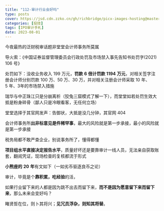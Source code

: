 ```yaml
---
title: "112-审计行业会好吗"
type: posts
cover: https://jsd.cdn.zzko.cn/gh/richbridge/picx-images-hosting@master/thumbnail/audit.jpg
categories: [投技]
tags: [IPO审计手札]
date: 2023-08-01
---
```

今夜最热的泛财税审话题非堂堂会计师事务所莫属

导火索：《中国证券监督管理委员会行政处罚及市场禁入事先告知书处罚字(2021) 106 号》

处罚如下：没收业务收入 199 万元，**罚款** **6** **倍计罚款** **1194** **万元**，对相关签字注册会计师分别罚款 100 万、50 万、30 万，并对相关注册会计师采取 10 年、5 年、3年的市场禁入措施

瑞华与中正珠江只是分崩离析（狡兔三窟模式了解一下），而堂堂如若处罚生效大抵是粉身碎骨（鄙人只是冷眼看客，无任何立场）

堂堂选择于其官网发声：告御状，大抵是没几分钟，其官网 404

会计师事务所**出非标意见是件稀罕事**，最大的风险就是第一步承接，最小的风险就是第一步承接

税务局都不敢严查企业，别说事务所了，懂得都懂

**项目组水平直接决定报告水平**，质量好坏还是要靠审计一线人员，无法亲自获取账套，翻阅凭证，现场检查的复核都流于形式

  

**小熊座的** **20** **年**有文如下（一如劣币驱逐良币之论）

审计，毕竟是个**靠积累，吃经验**的活，

如果行业留下来的人都是因为跳不出去而留下来，**而不是因为愿意留下来而留下来**，那么未来会变好吗？

睹贤哲在位，则卜其将兴；**见冗员浮杂，则知其将替**。